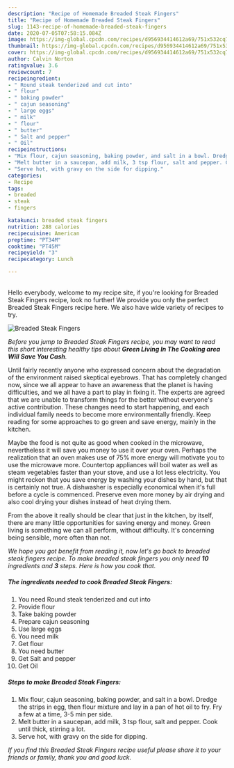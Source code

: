 ```yaml
---
description: "Recipe of Homemade Breaded Steak Fingers"
title: "Recipe of Homemade Breaded Steak Fingers"
slug: 1143-recipe-of-homemade-breaded-steak-fingers
date: 2020-07-05T07:58:15.084Z
image: https://img-global.cpcdn.com/recipes/d956934414612a69/751x532cq70/breaded-steak-fingers-recipe-main-photo.jpg
thumbnail: https://img-global.cpcdn.com/recipes/d956934414612a69/751x532cq70/breaded-steak-fingers-recipe-main-photo.jpg
cover: https://img-global.cpcdn.com/recipes/d956934414612a69/751x532cq70/breaded-steak-fingers-recipe-main-photo.jpg
author: Calvin Norton
ratingvalue: 3.6
reviewcount: 7
recipeingredient:
- " Round steak tenderized and cut into"
- " flour"
- " baking powder"
- " cajun seasoning"
- " large eggs"
- " milk"
- " flour"
- " butter"
- " Salt and pepper"
- " Oil"
recipeinstructions:
- "Mix flour, cajun seasoning, baking powder, and salt in a bowl. Dredge the strips in egg, then flour mixture and lay in a pan of hot oil to fry. Fry a few at a time, 3-5 min per side."
- "Melt butter in a saucepan, add milk, 3 tsp flour, salt and pepper. Cook until thick, stirring a lot."
- "Serve hot, with gravy on the side for dipping."
categories:
- Recipe
tags:
- breaded
- steak
- fingers

katakunci: breaded steak fingers 
nutrition: 288 calories
recipecuisine: American
preptime: "PT34M"
cooktime: "PT45M"
recipeyield: "3"
recipecategory: Lunch

---
```

<br>
Hello everybody, welcome to my recipe site, if you're looking for Breaded Steak Fingers recipe, look no further! We provide you only the perfect Breaded Steak Fingers recipe here. We also have wide variety of recipes to try.
<br>


![Breaded Steak Fingers](https://img-global.cpcdn.com/recipes/d956934414612a69/751x532cq70/breaded-steak-fingers-recipe-main-photo.jpg)

<i>Before you jump to Breaded Steak Fingers recipe, you may want to read this short interesting healthy tips about 
<strong>Green Living In The Cooking area Will Save You Cash</strong>.</i>
</br>

Until fairly recently anyone who expressed concern about the degradation of the environment raised skeptical eyebrows. That has completely changed now, since we all appear to have an awareness that the planet is having difficulties, and we all have a part to play in fixing it. The experts are agreed that we are unable to transform things for the better without everyone's active contribution. These changes need to start happening, and each individual family needs to become more environmentally friendly. Keep reading for some approaches to go green and save energy, mainly in the kitchen.

Maybe the food is not quite as good when cooked in the microwave, nevertheless it will save you money to use it over your oven. Perhaps the realization that an oven makes use of 75% more energy will motivate you to use the microwave more. Countertop appliances will boil water as well as steam vegetables faster than your stove, and use a lot less electricity. You might reckon that you save energy by washing your dishes by hand, but that is certainly not true. A dishwasher is especially economical when it's full before a cycle is commenced. Preserve even more money by air drying and also cool drying your dishes instead of heat drying them.

From the above it really should be clear that just in the kitchen, by itself, there are many little opportunities for saving energy and money. Green living is something we can all perform, without difficulty. It's concerning being sensible, more often than not.


<i>We hope you got benefit from reading it, now let's go back to breaded steak fingers recipe. To make breaded steak fingers you only need <strong>10</strong> ingredients and <strong>3</strong> steps. Here is how you cook that.
</i>

##### The ingredients needed to cook Breaded Steak Fingers:

1. You need  Round steak tenderized and cut into
1. Provide  flour
1. Take  baking powder
1. Prepare  cajun seasoning
1. Use  large eggs
1. You need  milk
1. Get  flour
1. You need  butter
1. Get  Salt and pepper
1. Get  Oil


##### Steps to make Breaded Steak Fingers:

1. Mix flour, cajun seasoning, baking powder, and salt in a bowl. Dredge the strips in egg, then flour mixture and lay in a pan of hot oil to fry. Fry a few at a time, 3-5 min per side.
1. Melt butter in a saucepan, add milk, 3 tsp flour, salt and pepper. Cook until thick, stirring a lot.
1. Serve hot, with gravy on the side for dipping.


<i>If you find this Breaded Steak Fingers recipe useful please share it to your friends or family, thank you and good luck.</i>
